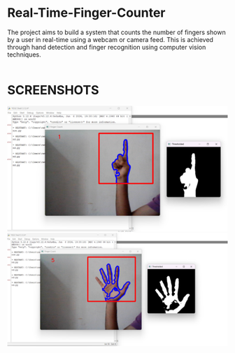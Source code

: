 # Real-Time-Finger-Counter
The project aims to build a system that counts the number of fingers shown by a user in real-time using a webcam or camera feed. This is achieved through hand detection and finger recognition using computer vision techniques.
<br />
<br />
<h1>SCREENSHOTS</h1>
<img src="preview/sc1.png" />
<img src="preview/sc2.png"/>
